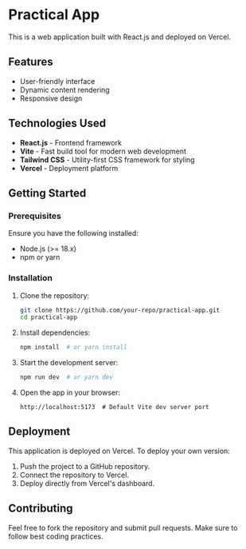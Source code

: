 # Practical App

This is a web application built with React.js and deployed on Vercel.

## Features
- User-friendly interface
- Dynamic content rendering
- Responsive design

## Technologies Used
- **React.js** - Frontend framework
- **Vite** - Fast build tool for modern web development
- **Tailwind CSS** - Utility-first CSS framework for styling
- **Vercel** - Deployment platform

## Getting Started
### Prerequisites
Ensure you have the following installed:
- Node.js (>= 18.x)
- npm or yarn

### Installation
1. Clone the repository:
   ```sh
   git clone https://github.com/your-repo/practical-app.git
   cd practical-app
   ```
2. Install dependencies:
   ```sh
   npm install  # or yarn install
   ```
3. Start the development server:
   ```sh
   npm run dev  # or yarn dev
   ```
4. Open the app in your browser:
   ```
   http://localhost:5173  # Default Vite dev server port
   ```

## Deployment
This application is deployed on Vercel. To deploy your own version:
1. Push the project to a GitHub repository.
2. Connect the repository to Vercel.
3. Deploy directly from Vercel's dashboard.

## Contributing
Feel free to fork the repository and submit pull requests. Make sure to follow best coding practices.

